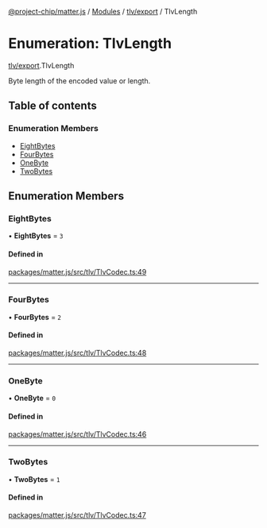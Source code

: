 [@project-chip/matter.js](../README.md) / [Modules](../modules.md) / [tlv/export](../modules/tlv_export.md) / TlvLength

# Enumeration: TlvLength

[tlv/export](../modules/tlv_export.md).TlvLength

Byte length of the encoded value or length.

## Table of contents

### Enumeration Members

- [EightBytes](tlv_export.TlvLength.md#eightbytes)
- [FourBytes](tlv_export.TlvLength.md#fourbytes)
- [OneByte](tlv_export.TlvLength.md#onebyte)
- [TwoBytes](tlv_export.TlvLength.md#twobytes)

## Enumeration Members

### EightBytes

• **EightBytes** = ``3``

#### Defined in

[packages/matter.js/src/tlv/TlvCodec.ts:49](https://github.com/project-chip/matter.js/blob/16d5b0d/packages/matter.js/src/tlv/TlvCodec.ts#L49)

___

### FourBytes

• **FourBytes** = ``2``

#### Defined in

[packages/matter.js/src/tlv/TlvCodec.ts:48](https://github.com/project-chip/matter.js/blob/16d5b0d/packages/matter.js/src/tlv/TlvCodec.ts#L48)

___

### OneByte

• **OneByte** = ``0``

#### Defined in

[packages/matter.js/src/tlv/TlvCodec.ts:46](https://github.com/project-chip/matter.js/blob/16d5b0d/packages/matter.js/src/tlv/TlvCodec.ts#L46)

___

### TwoBytes

• **TwoBytes** = ``1``

#### Defined in

[packages/matter.js/src/tlv/TlvCodec.ts:47](https://github.com/project-chip/matter.js/blob/16d5b0d/packages/matter.js/src/tlv/TlvCodec.ts#L47)
